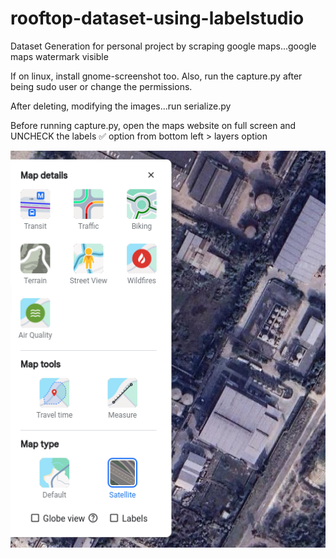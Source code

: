 # rooftop-dataset-using-labelstudio
Dataset Generation for personal project by scraping google maps...google maps watermark visible



If on linux, install gnome-screenshot too.
Also, run the capture.py after being sudo user or change the permissions.

After deleting, modifying the images...run serialize.py

Before running capture.py, open the maps website on full screen and UNCHECK the labels ✅ option from bottom left > layers option

![labels](static/laebls.png)